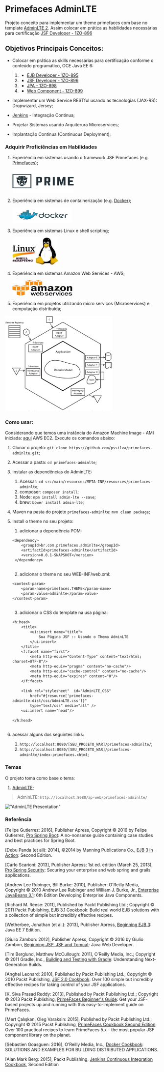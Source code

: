 Primefaces AdminLTE
==============================================
Projeto conceito para implementar um theme primefaces com base no template [AdminLTE 2](https://adminlte.io/themes/AdminLTE/index2.html). Assim colocar em prática as habilidades necessárias para certificação [JSF Developer - 1ZO-896](https://education.oracle.com/pls/web_prod-plq-dad/view_pdf?c_org_id=378219&amp;c_lang=PTB&amp;c_id=D77738GC10)

## Objetivos Principais Conceitos:
- Colocar em prática as skills necessárias para certificação conforme o conteúdo programático, OCE Java EE 6: 
    1. - [EJB Developer - 1ZO-895](https://education.oracle.com/pls/web_prod-plq-dad/view_pdf?c_org_id=378219&c_lang=PTB&c_id=D77742GC10)
    2. - [JSF Developer - 1ZO-896](https://education.oracle.com/pls/web_prod-plq-dad/view_pdf?c_org_id=378219&c_lang=PTB&c_id=D77738GC10)
    3. - [JPA - 1ZO-898](https://education.oracle.com/pls/web_prod-plq-dad/view_pdf?c_org_id=378219&c_lang=PTB&c_id=D77746GC10)
    4. - [Web Component - 1ZO-899](https://education.oracle.com/pls/web_prod-plq-dad/view_pdf?c_org_id=378219&c_lang=PTB&c_id=D71828)
	
- Implementar um Web Service RESTful usando as tecnologias (JAX-RS): Dropwizard, Jersey;
- [Jenkins](https://jenkins.io/) - Integração Contínua; 
- Projetar Sistemas usando Arquiterura Microservices;
- Implantação Contínua (Continuous Deployment);

### Adquirir Proficiências em Habilidades

1. Experiência em sistemas usando o framework JSF Primefaces (e.g. [Primefaces](https://www.primefaces.org/));
    <p><img src="https://github.com/pssilva/primefaces-adminlte/blob/master/doc-repo/primetek_logo.png" alt="Experiência em sistemas usando o framework JSF Primefaces" height="75" width="200"></p>
2. Experiência em sistemas de containerização (e.g. [Docker](https://hub.docker.com/r/pss1suporte/paas-docker/));
    <p><img src="https://github.com/pssilva/primefaces-adminlte/blob/master/doc-repo/docker.png" alt="Experiência em sistemas de containerização Docker" height="50" width="195"></p>
3. Experiência em sistemas Linux e shell scripting;
    <p><img src="https://github.com/pssilva/primefaces-adminlte/blob/master/doc-repo/shell-linux.jpeg" alt="Experiência em sistemas Linux e shell scripting" height="91" width="150"></p>
4. Experiência em sistemas Amazon Web Services - AWS;
    <p><img src="https://github.com/pssilva/primefaces-adminlte/blob/master/doc-repo/aws.png" alt="Experiência em sistemas Amazon Web Services - AWS" height="50" width="195"></p>
5. Experiência em projetos utilizando micro serviços (Microservices) e computação distribuída;

![Microservices](https://github.com/pssilva/primefaces-adminlte/blob/master/doc-repo/microservices-domain.png)

### Como usar:
Considerando que temos uma instância do Amazon Machine Image - AMI iniciada: [aqui](https://docs.aws.amazon.com/pt_br/AWSEC2/latest/UserGuide/AccessingInstances.html) AWS EC2. Execute os comandos abaixo:

1. Clonar o projeto: `git clone https://github.com/pssilva/primefaces-adminlte.git`;
2. Acessar a pasta: `cd primefaces-adminlte`;
3. Instalar as dependências do AdminLTE: 
    1. Acessar: `cd src/main/resources/META-INF/resources/primefaces-adminlte`;
    2. composer: `composer install`;
    3. Node: `npm install admin-lte --save`;
    4. brew: `bower install admin-lte`;
4. Maven na pasta do projeto `primefaces-adminlte`:  `mvn clean package`;
5. Install o theme no seu projeto:
    1. adicionar a dependência POM: 
     
	```
	<dependency>
		<groupId>br.com.primefaces.adminlte</groupId>
		<artifactId>primefaces-adminlte</artifactId>
		<version>0.0.1-SNAPSHOT</version>
	 </dependency>
		 
	```	 

   2. adicionar o theme no seu WEB-INF/web.xml:
   
	```
	<context-param>
		<param-name>primefaces.THEME</param-name>
		<param-value>adminlte</param-value>
	</context-param>
		 
	```	 
   3. adicionar o CSS do template na usa página:
   
	```
	<h:head>
	    <title>
	    	<ui:insert name="title"> 
	        	Sua Página JSF :: Usando o Thema AdminLTE
	    	</ui:insert>
	    </title>
	    <f:facet name="first">
	        <meta http-equiv="Content-Type" content="text/html; charset=UTF-8"/>
	        <meta http-equiv="pragma" content="no-cache"/>
	        <meta http-equiv="cache-control" content="no-cache"/>
	        <meta http-equiv="expires" content="0"/>
	    </f:facet>
	    
	    <link rel="stylesheet"  id="AdminLTE_CSS"
			href="#{resource['primefaces-adminlte:dist/css/AdminLTE.css']}" 
	        type="text/css" media="all" />
	    <ui:insert name="head"/>
	    
	</h:head>
		 
	```	 

6. acessar alguns dos seguintes links: 
    1. `http://localhost:8080/[SEU_PROJETO_WAR]/primefaces-adminlte/`;
    2. `http://localhost:8080/[SEU_PROJETO_WAR]/primefaces-adminlte/index-primefaces.xhtml`;

### Temas 
O projeto toma como base o tema:

1. [AdminLTE](https://github.com/almasaeed2010/AdminLTE); <br />
>AdminLTE: `http://localhost:8080/ap-web/primefaces-adminlte/`

!["AdminLTE Presentation"](https://almsaeedstudio.com/AdminLTE2.png "AdminLTE Presentation")


### Referência

\[Felipe Gutierrez: 2016\], Publisher Apress, Copyright © 2016 by Felipe Gutierrez, [Pro Spring Boot](https://www.apress.com/us/book/9781484214329): A no-nonsense guide containing case studies and best practices for Spring Boot.<br />

\[Debu Panda (et all): 2014\], ©2014 by Manning Publications Co., [EJB 3 in Action](https://www.manning.com/books/ejb-3-in-action-second-edition): Second Edition.<br />

\[Carlo Scarioni: 2013\], Publisher Apress; 1st ed. edition (March 25, 2013), [Pro Spring Security](https://www.apress.com/us/book/9781430248187): Securing your enterprise and web spring and grails applications.<br />

\[Andrew Lee Rubinger, Bill Burke: 2010\], Publisher: O'Reilly Media, Copyright © 2010 Andrew Lee Rubinger and William J. Burke, Jr., [Enterprise JavaBeans 3.1](http://shop.oreilly.com/product/9780596158033.do): 6th Edition Developing Enterprise Java Components.<br />

\[Richard M. Reese: 2011\], Published by Packt Publishing Ltd.; Copyright © 2011 Packt Publishing, [EJB 3.1 Cookbook](https://www.packtpub.com/networking-and-servers/ejb-31-cookbook): Build real world EJB solutions with a collection of simple but incredibly effective recipes.<br />

\[Wetherbee, Jonathan (et al.): 2013\], Publisher Apress, [Beginning EJB 3](https://www.apress.com/us/book/9781430246923): Java EE 7 Edition. <br />

\[Giulio Zambon: 2012\], Publisher Apress, Copyright © 2016 by Giulio Zambon, [Beginning JSP, JSF and Tomcat](https://www.apress.com/us/book/9781430246237): Java Web Developer.<br />

\[Tim Berglund, Matthew McCullough: 2011\], O’Reilly Media, Inc.; Copyright © 2011 Gradle, Inc., [Building and Testing with Gradle](http://shop.oreilly.com/product/0636920019909.do): Understanding Next-Generation Builds.<br />

\[Anghel Leonard: 2010\], Published by Packt Publishing Ltd.; Copyright © 2010 Packt Publishing, [JSF 2.0 Cookbook](https://www.packtpub.com/web-development/jsf-20-cookbook): Over 100 simple but incredibly effective recipes for taking control of your JSF applications.<br />

\[K. Siva Prasad Reddy: 2013\], Published by Packt Publishing Ltd.; Copyright © 2013 Packt Publishing, [PrimeFaces Beginner's Guide](https://www.packtpub.com/web-development/primefaces-beginners-guide): Get your JSF-based projects up and running with this easy-to-implement guide on PrimeFaces.<br />

\[Mert Çalışkan, Oleg Varaksin: 2015\], Published by Packt Publishing Ltd.; Copyright © 2015 Packt Publishing, [PrimeFaces Cookbook Second Edition](https://www.packtpub.com/application-development/primefaces-cookbook-second-edition): Over 100 practical recipes to learn PrimeFaces 5.x – the most popular JSF component library on the planet.<br />

\[Sébastien Goasguen: 2016\], O’Reilly Media, Inc., [Docker Cookbook](http://www.allitebooks.com/docker-cookbook/): SOLUTIONS AND EXAMPLES FOR BUILDING DISTRIBUTED APPLICATIONS.<br />

\[Alan Mark Berg: 2015\], Packt Publishing, [Jenkins Continuous Integration Cookbook](https://ebooks-it.org/1784390089-ebook.htm), Second Edition<br />

